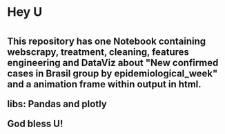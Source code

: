 <h1>Hey U<h1>

<h2>This repository has one Notebook containing webscrapy, treatment, cleaning, features engineering and DataViz about "New confirmed cases in Brasil group by epidemiological_week" and a animation frame within output in html.
  
libs: Pandas and plotly

God bless U!<h2>
